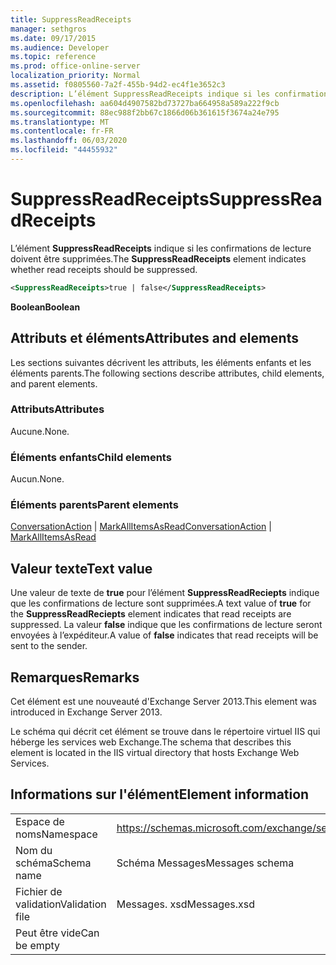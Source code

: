 ```yaml
---
title: SuppressReadReceipts
manager: sethgros
ms.date: 09/17/2015
ms.audience: Developer
ms.topic: reference
ms.prod: office-online-server
localization_priority: Normal
ms.assetid: f0805560-7a2f-455b-94d2-ec4f1e3652c3
description: L’élément SuppressReadReceipts indique si les confirmations de lecture doivent être supprimées.
ms.openlocfilehash: aa604d4907582bd73727ba664958a589a222f9cb
ms.sourcegitcommit: 88ec988f2bb67c1866d06b361615f3674a24e795
ms.translationtype: MT
ms.contentlocale: fr-FR
ms.lasthandoff: 06/03/2020
ms.locfileid: "44455932"
---
```

# <a name="suppressreadreceipts"></a><span data-ttu-id="254f2-103">SuppressReadReceipts</span><span class="sxs-lookup"><span data-stu-id="254f2-103">SuppressReadReceipts</span></span>

<span data-ttu-id="254f2-104">L’élément **SuppressReadReceipts** indique si les confirmations de lecture doivent être supprimées.</span><span class="sxs-lookup"><span data-stu-id="254f2-104">The **SuppressReadReceipts** element indicates whether read receipts should be suppressed.</span></span> 
  
```XML
<SuppressReadReceipts>true | false</SuppressReadReceipts>
```

 <span data-ttu-id="254f2-105">**Boolean**</span><span class="sxs-lookup"><span data-stu-id="254f2-105">**Boolean**</span></span>
## <a name="attributes-and-elements"></a><span data-ttu-id="254f2-106">Attributs et éléments</span><span class="sxs-lookup"><span data-stu-id="254f2-106">Attributes and elements</span></span>

<span data-ttu-id="254f2-107">Les sections suivantes décrivent les attributs, les éléments enfants et les éléments parents.</span><span class="sxs-lookup"><span data-stu-id="254f2-107">The following sections describe attributes, child elements, and parent elements.</span></span>
  
### <a name="attributes"></a><span data-ttu-id="254f2-108">Attributs</span><span class="sxs-lookup"><span data-stu-id="254f2-108">Attributes</span></span>

<span data-ttu-id="254f2-109">Aucune.</span><span class="sxs-lookup"><span data-stu-id="254f2-109">None.</span></span>
  
### <a name="child-elements"></a><span data-ttu-id="254f2-110">Éléments enfants</span><span class="sxs-lookup"><span data-stu-id="254f2-110">Child elements</span></span>

<span data-ttu-id="254f2-111">Aucun.</span><span class="sxs-lookup"><span data-stu-id="254f2-111">None.</span></span>
  
### <a name="parent-elements"></a><span data-ttu-id="254f2-112">Éléments parents</span><span class="sxs-lookup"><span data-stu-id="254f2-112">Parent elements</span></span>

<span data-ttu-id="254f2-113">[ConversationAction](conversationaction.md)  |  [MarkAllItemsAsRead](markallitemsasread.md)</span><span class="sxs-lookup"><span data-stu-id="254f2-113">[ConversationAction](conversationaction.md) | [MarkAllItemsAsRead](markallitemsasread.md)</span></span>
  
## <a name="text-value"></a><span data-ttu-id="254f2-114">Valeur texte</span><span class="sxs-lookup"><span data-stu-id="254f2-114">Text value</span></span>

<span data-ttu-id="254f2-115">Une valeur de texte de **true** pour l’élément **SuppressReadReciepts** indique que les confirmations de lecture sont supprimées.</span><span class="sxs-lookup"><span data-stu-id="254f2-115">A text value of **true** for the **SuppressReadReciepts** element indicates that read receipts are suppressed.</span></span> <span data-ttu-id="254f2-116">La valeur **false** indique que les confirmations de lecture seront envoyées à l’expéditeur.</span><span class="sxs-lookup"><span data-stu-id="254f2-116">A value of **false** indicates that read receipts will be sent to the sender.</span></span> 
  
## <a name="remarks"></a><span data-ttu-id="254f2-117">Remarques</span><span class="sxs-lookup"><span data-stu-id="254f2-117">Remarks</span></span>

<span data-ttu-id="254f2-118">Cet élément est une nouveauté d'Exchange Server 2013.</span><span class="sxs-lookup"><span data-stu-id="254f2-118">This element was introduced in Exchange Server 2013.</span></span>
  
<span data-ttu-id="254f2-119">Le schéma qui décrit cet élément se trouve dans le répertoire virtuel IIS qui héberge les services web Exchange.</span><span class="sxs-lookup"><span data-stu-id="254f2-119">The schema that describes this element is located in the IIS virtual directory that hosts Exchange Web Services.</span></span>
  
## <a name="element-information"></a><span data-ttu-id="254f2-120">Informations sur l'élément</span><span class="sxs-lookup"><span data-stu-id="254f2-120">Element information</span></span>

|||
|:-----|:-----|
|<span data-ttu-id="254f2-121">Espace de noms</span><span class="sxs-lookup"><span data-stu-id="254f2-121">Namespace</span></span>  <br/> |https://schemas.microsoft.com/exchange/services/2006/messages  <br/> |
|<span data-ttu-id="254f2-122">Nom du schéma</span><span class="sxs-lookup"><span data-stu-id="254f2-122">Schema name</span></span>  <br/> |<span data-ttu-id="254f2-123">Schéma Messages</span><span class="sxs-lookup"><span data-stu-id="254f2-123">Messages schema</span></span>  <br/> |
|<span data-ttu-id="254f2-124">Fichier de validation</span><span class="sxs-lookup"><span data-stu-id="254f2-124">Validation file</span></span>  <br/> |<span data-ttu-id="254f2-125">Messages. xsd</span><span class="sxs-lookup"><span data-stu-id="254f2-125">Messages.xsd</span></span>  <br/> |
|<span data-ttu-id="254f2-126">Peut être vide</span><span class="sxs-lookup"><span data-stu-id="254f2-126">Can be empty</span></span>  <br/> ||
   


